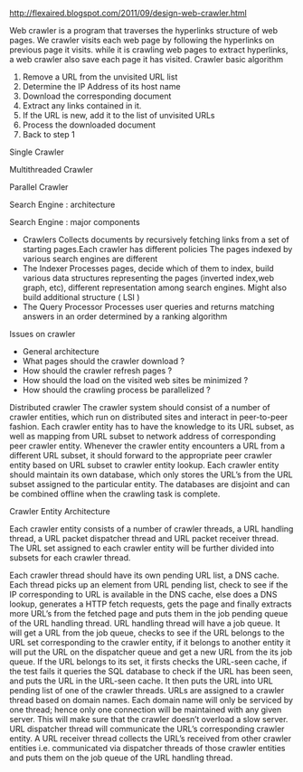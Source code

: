 http://flexaired.blogspot.com/2011/09/design-web-crawler.html

Web crawler is a program that traverses the hyperlinks structure of web pages. We crawler visits each web page by following the hyperlinks on previous page it visits. while it is crawling web pages to extract hyperlinks, a web crawler also save each page it has visited.
Crawler basic algorithm

  1. Remove a URL from the unvisited URL list
  2. Determine the IP Address of its host name
  3. Download the corresponding document
  4. Extract any links contained in it.
  5. If the URL is new, add it to the list of unvisited URLs
  6. Process the downloaded document
  7. Back to step 1

Single Crawler

Multithreaded Crawler

Parallel Crawler

Search Engine : architecture

Search Engine : major components

   * Crawlers Collects documents by recursively fetching links from a set of starting pages.Each crawler has different policies The pages indexed by various search engines are different
   * The Indexer Processes pages, decide which of them to index, build various data structures representing the pages (inverted index,web graph, etc), different representation among search engines. Might also build additional structure ( LSI )
   * The Query Processor Processes user queries and returns matching answers in an order determined by a ranking algorithm

Issues on crawler

   * General architecture
   * What pages should the crawler download ?
   * How should the crawler refresh pages ?
   * How should the load on the visited web sites be minimized ?
   * How should the crawling process be parallelized ?

Distributed crawler
The crawler system should consist of a number of crawler entities, which run on distributed sites and interact in peer-to-peer fashion. Each crawler entity has to have the knowledge to its URL subset, as well as mapping from URL subset to network address of corresponding peer crawler entity.
Whenever the crawler entity encounters a URL from a different URL subset, it should forward to the appropriate peer crawler entity based on URL subset to crawler entity lookup.
Each crawler entity should maintain its own database, which only stores the URL’s from the URL subset assigned to the particular entity. The databases are disjoint and can be combined offline when the crawling task is complete.

Crawler Entity Architecture

Each crawler entity consists of a number of crawler threads, a URL handling thread, a URL packet dispatcher thread and URL packet receiver thread. The URL set assigned to each crawler entity will be further divided into subsets for each crawler thread.

Each crawler thread should have its own pending URL list, a DNS cache. Each thread picks up an element from URL pending list, check to see if the IP corresponding to URL is available in the DNS cache, else does a DNS lookup, generates a HTTP fetch requests, gets the page and finally extracts more URL’s from the fetched page and puts them in the job pending queue of the URL handling thread.
URL handling thread will have a job queue. It will get a URL from the job queue, checks to see if the URL belongs to the URL set corresponding to the crawler entity, if it belongs to another entity it will put the URL on the dispatcher queue and get a new URL from the its job queue. If the URL belongs to its set, it firsts checks the URL-seen cache, if the test fails it queries the SQL database to check if the URL has been seen, and puts the URL in the URL-seen cache. It then puts the URL into URL pending list of one of the crawler threads. URLs are assigned to a crawler thread based on domain names. Each domain name will only be serviced by one thread; hence only one connection will be maintained with any given server. This will make sure that the crawler doesn’t overload a slow server.
URL dispatcher thread will communicate the URL’s corresponding crawler entity.
A URL receiver thread collects the URL’s received from other crawler entities i.e. communicated via dispatcher threads of those crawler entities and puts them on the job queue of the URL handling thread.

